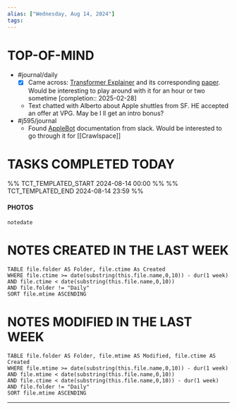 ```yaml
---
alias: ["Wednesday, Aug 14, 2024"]
tags: 
---
```



# TOP-OF-MIND
- #journal/daily 
	- [x] Came across: [Transformer Explainer](https://poloclub.github.io/transformer-explainer/)  and its corresponding [paper](https://arxiv.org/pdf/2408.04619). Would be interesting to play around with it for an hour or two sometime  [completion:: 2025-02-28]
	- Text chatted with Alberto about Apple shuttles from SF. HE accepted an offer at VPG. May be I ll get an intro bonus?
- #j595/journal 
	- Found [AppleBot](https://pages.github.pie.apple.com/applebot/applebot-sdk/datasets/README.html) documentation from slack. Would be interested to go through it for [[Crawlspace]]

# TASKS COMPLETED TODAY
%% TCT_TEMPLATED_START 2024-08-14 00:00 %%
%% TCT_TEMPLATED_END 2024-08-14 23:59 %%


#### PHOTOS
```photos
notedate
```

# NOTES CREATED IN THE LAST WEEK
``` dataview
TABLE file.folder AS Folder, file.ctime As Created
WHERE file.ctime >= date(substring(this.file.name,0,10)) - dur(1 week) 
AND file.ctime < date(substring(this.file.name,0,10)) 
AND file.folder != "Daily"
SORT file.mtime ASCENDING
```

# NOTES MODIFIED IN THE LAST WEEK
``` dataview
TABLE file.folder AS Folder, file.mtime AS Modified, file.ctime AS Created
WHERE file.mtime >= date(substring(this.file.name,0,10)) - dur(1 week)
AND file.mtime < date(substring(this.file.name,0,10))
AND file.ctime < date(substring(this.file.name,0,10)) - dur(1 week)
AND file.folder != "Daily"
SORT file.mtime ASCENDING
```
---
